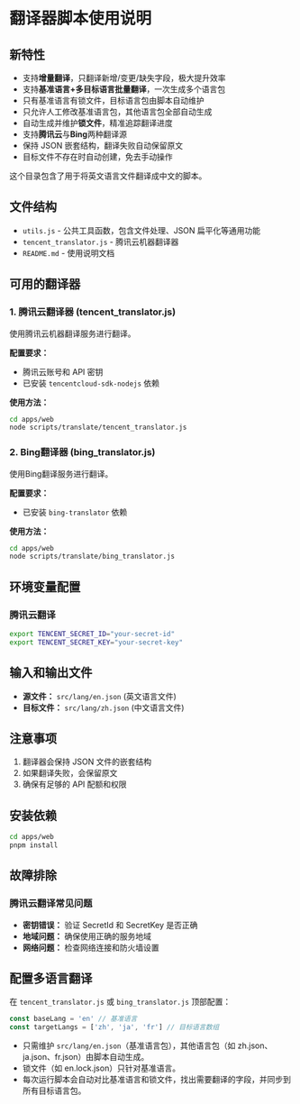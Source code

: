 # 翻译器脚本使用说明

## 新特性

- 支持**增量翻译**，只翻译新增/变更/缺失字段，极大提升效率
- 支持**基准语言+多目标语言批量翻译**，一次生成多个语言包
- 只有基准语言有锁文件，目标语言包由脚本自动维护
- 只允许人工修改基准语言包，其他语言包全部自动生成
- 自动生成并维护**锁文件**，精准追踪翻译进度
- 支持**腾讯云**与**Bing**两种翻译源
- 保持 JSON 嵌套结构，翻译失败自动保留原文
- 目标文件不存在时自动创建，免去手动操作

这个目录包含了用于将英文语言文件翻译成中文的脚本。

## 文件结构

- `utils.js` - 公共工具函数，包含文件处理、JSON 扁平化等通用功能
- `tencent_translator.js` - 腾讯云机器翻译器
- `README.md` - 使用说明文档

## 可用的翻译器

### 1. 腾讯云翻译器 (tencent_translator.js)

使用腾讯云机器翻译服务进行翻译。

**配置要求：**

- 腾讯云账号和 API 密钥
- 已安装 `tencentcloud-sdk-nodejs` 依赖

**使用方法：**

```bash
cd apps/web
node scripts/translate/tencent_translator.js
```

### 2. Bing翻译器 (bing_translator.js)

使用Bing翻译服务进行翻译。

**配置要求：**

- 已安装 `bing-translator` 依赖

**使用方法：**

```bash
cd apps/web
node scripts/translate/bing_translator.js
```

## 环境变量配置

### 腾讯云翻译

```bash
export TENCENT_SECRET_ID="your-secret-id"
export TENCENT_SECRET_KEY="your-secret-key"
```

## 输入和输出文件

- **源文件：** `src/lang/en.json` (英文语言文件)
- **目标文件：** `src/lang/zh.json` (中文语言文件)

## 注意事项

1. 翻译器会保持 JSON 文件的嵌套结构
2. 如果翻译失败，会保留原文
3. 确保有足够的 API 配额和权限

## 安装依赖

```bash
cd apps/web
pnpm install
```

## 故障排除

### 腾讯云翻译常见问题

- **密钥错误：** 验证 SecretId 和 SecretKey 是否正确
- **地域问题：** 确保使用正确的服务地域
- **网络问题：** 检查网络连接和防火墙设置

## 配置多语言翻译

在 `tencent_translator.js` 或 `bing_translator.js` 顶部配置：

```js
const baseLang = 'en' // 基准语言
const targetLangs = ['zh', 'ja', 'fr'] // 目标语言数组
```

- 只需维护 `src/lang/en.json`（基准语言包），其他语言包（如 zh.json、ja.json、fr.json）由脚本自动生成。
- 锁文件（如 en.lock.json）只针对基准语言。
- 每次运行脚本会自动对比基准语言和锁文件，找出需要翻译的字段，并同步到所有目标语言包。
